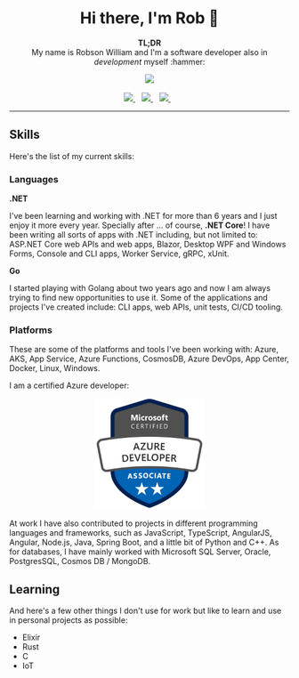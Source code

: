 <h1 align='center'>
  Hi there, I'm Rob 👋
</h1>

<p align='center'>
 <b>TL;DR</b>
 <br/>
  My name is Robson William and I'm a software developer also in <i>development</i> myself :hammer:
</p>

<p align="center">
  <img width=750 src="https://raw.githubusercontent.com/RWillup/Mithrandir/master/docs/assets/images/banner.png">
</p>

<p align='center'>
  <a href="https://www.linkedin.com/in/robwillup/">
    <img src="https://img.shields.io/badge/linkedin-%230077B5.svg?&style=for-the-badge&logo=linkedin&logoColor=white" />
  </a>&nbsp;&nbsp;
  <!--<a href="https://www.youtube.com/channel/UCIb9Xp3m_tI7kz2K7yXqXmw">
    <img src="https://img.shields.io/badge/youtube-%23FF0000.svg?&style=for-the-badge&logo=youtube&logoColor=white" />
  </a>&nbsp;&nbsp;-->
  <a href="https://twitter.com/@robwillup">
    <img src="https://img.shields.io/badge/twitter-%231DA1F2.svg?&style=for-the-badge&logo=twitter&logoColor=white" />
  </a>&nbsp;&nbsp;
  <a href="https://medium.com/@robwillup">
    <img src="https://img.shields.io/badge/medium-%2312100E.svg?&style=for-the-badge&logo=medium&logoColor=white" />
  </a>&nbsp;&nbsp;
</p>

---

## Skills

Here's the list of my current skills:

### Languages

 **.NET**

I've been learning and working with .NET for more than 6 years and I just enjoy it more every year. Specially after ... of course, **.NET Core**! I have been writing all sorts of apps with .NET including, but not limited to: ASP.NET Core web APIs and web apps, Blazor, Desktop WPF and Windows Forms, Console and CLI apps, Worker Service, gRPC, xUnit.

 **Go**

I started playing with Golang about two years ago and now I am always trying to find new opportunities to use it. Some of the applications and projects I've created include: CLI apps, web APIs, unit tests, CI/CD tooling.

### Platforms

These are some of the platforms and tools I've been working with: Azure, AKS, App Service, Azure Functions, CosmosDB, Azure DevOps, App Center, Docker, Linux, Windows.

I am a certified Azure developer:

<p align="center">
  <img width=200 src="https://github.com/robwillup/Mithrandir/blob/main/docs/assets/images/azure-developer-associate-600x600.png?raw=true">
</p>

At work I have also contributed to projects in different programming languages and frameworks, such as JavaScript, TypeScript, AngularJS, Angular, Node.js, Java, Spring Boot, and a little bit of Python and C++. As for databases, I have mainly worked with Microsoft SQL Server, Oracle, PostgresSQL, Cosmos DB / MongoDB.

## Learning

And here's a few other things I don't use for work but like to learn and use in personal projects as possible:

* Elixir
* Rust
* C
* IoT
